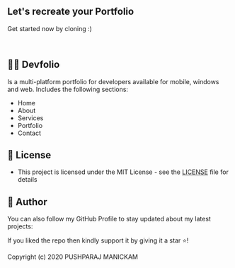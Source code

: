 ## Let's recreate your Portfolio

Get started now by cloning :)
<!-- 
<img src="https://user-images.githubusercontent.com/43790152/171403666-468b63d9-52be-4ec6-9cdb-c08c0e9d18f3.png">

<img src="https://user-images.githubusercontent.com/43790152/171403671-4e50f0a8-f73c-40f6-8628-547754afc2ef.png"> -->

<br>

<div align="center">


</div>

## 🧑‍💻 Devfolio
Is a multi-platform portfolio for developers available for mobile, windows and web. Includes the following sections:
- Home
- About
- Services
- Portfolio
- Contact



## 🔑 License
- This project is licensed under the MIT License - see the [LICENSE](LICENSE.md) file for details

## 🧑 Author


You can also follow my GitHub Profile to stay updated about my latest projects:


If you liked the repo then kindly support it by giving it a star ⭐!

Copyright (c) 2020 PUSHPARAJ MANICKAM
